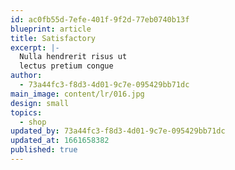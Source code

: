 ```yaml
---
id: ac0fb55d-7efe-401f-9f2d-77eb0740b13f
blueprint: article
title: Satisfactory
excerpt: |-
  Nulla hendrerit risus ut
  lectus pretium congue
author:
  - 73a44fc3-f8d3-4d01-9c7e-095429bb71dc
main_image: content/lr/016.jpg
design: small
topics:
  - shop
updated_by: 73a44fc3-f8d3-4d01-9c7e-095429bb71dc
updated_at: 1661658382
published: true
---
```

